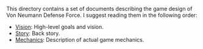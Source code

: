 This directory contains a set of documents describing the game design of Von
Neumann Defense Force. I suggest reading them in the following order:

- [Vision](https://github.com/hannobraun/vndf/blob/master/docs/game-design/vision.md):
  High-level goals and vision.
- [Story](https://github.com/hannobraun/vndf/blob/master/docs/game-design/story.md):
  Back story.
- [Mechanics](https://github.com/hannobraun/vndf/blob/master/docs/game-design/mechanics.md):
  Description of actual game mechanics.
